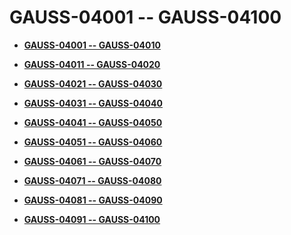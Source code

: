 # GAUSS-04001 -- GAUSS-04100<a name="ZH-CN_TOPIC_0302073702"></a>

-   **[GAUSS-04001 -- GAUSS-04010](GAUSS-04001----GAUSS-04010.md)**  

-   **[GAUSS-04011 -- GAUSS-04020](GAUSS-04011----GAUSS-04020.md)**  

-   **[GAUSS-04021 -- GAUSS-04030](GAUSS-04021----GAUSS-04030.md)**  

-   **[GAUSS-04031 -- GAUSS-04040](GAUSS-04031----GAUSS-04040.md)**  

-   **[GAUSS-04041 -- GAUSS-04050](GAUSS-04041----GAUSS-04050.md)**  

-   **[GAUSS-04051 -- GAUSS-04060](GAUSS-04051----GAUSS-04060.md)**  

-   **[GAUSS-04061 -- GAUSS-04070](GAUSS-04061----GAUSS-04070.md)**  

-   **[GAUSS-04071 -- GAUSS-04080](GAUSS-04071----GAUSS-04080.md)**  

-   **[GAUSS-04081 -- GAUSS-04090](GAUSS-04081----GAUSS-04090.md)**  

-   **[GAUSS-04091 -- GAUSS-04100](GAUSS-04091----GAUSS-04100.md)**  


